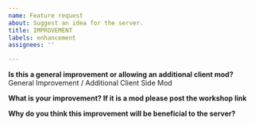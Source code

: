 ```yaml
---
name: Feature request
about: Suggest an idea for the server.
title: IMPROVEMENT
labels: enhancement
assignees: ''

---
```


**Is this a general improvement or allowing an additional client mod?**
General Improvement / Additional Client Side Mod

**What is your improvement? If it is a mod please post the workshop link**

**Why do you think this improvement will be beneficial to the server?**
